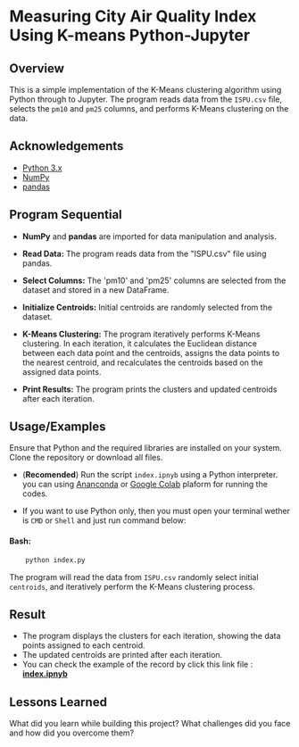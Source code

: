 
# Measuring City Air Quality Index Using K-means Python-Jupyter

## Overview
This is a simple implementation of the K-Means clustering algorithm using Python through to Jupyter. The program reads data from the `ISPU.csv` file, selects the `pm10` and `pm25` columns, and performs K-Means clustering on the data.


## Acknowledgements

 - [Python 3.x](https://www.python.org/)
 - [NumPy](https://numpy.org/)
 - [pandas](https://pandas.pydata.org/)


## Program Sequential

- **NumPy** and **pandas** are imported for data manipulation and analysis.
- **Read Data:** The program reads data from the "ISPU.csv" file using pandas.

- **Select Columns:** The 'pm10' and 'pm25' columns are selected from the dataset and stored in a new DataFrame.
- **Initialize Centroids:** Initial centroids are randomly selected from the dataset.
- **K-Means Clustering:** The program iteratively performs K-Means clustering. In each iteration, it calculates the Euclidean distance between each data point and the centroids, assigns the data points to the nearest centroid, and recalculates the centroids based on the assigned data points.
- **Print Results:** The program prints the clusters and updated centroids after each iteration.

## Usage/Examples

Ensure that Python and the required libraries are installed on your system.
Clone the repository or download all files.

- (**Recomended**) Run the script `index.ipnyb` using a Python interpreter. you can using [Ananconda](https://www.anaconda.com/) or [Google Colab](https://colab.google/) plaform for running the codes.

- If you want to use Python only, then you must open your terminal wether is `CMD` or `Shell` and just run command below:
#### Bash:

```python
    python index.py
```

The program will read the data from `ISPU.csv` randomly select initial `centroids`, and iteratively perform the K-Means clustering process.

## Result
- The program displays the clusters for each iteration, showing the data points assigned to each centroid.
- The updated centroids are printed after each iteration.
- You can check the example of the record by click this link file :  [**index.ipnyb**](https://github.com/RifkyA911/K-Means-Clustering-Implementation/blob/master/index.ipynb)

## Lessons Learned

What did you learn while building this project? What challenges did you face and how did you overcome them?

